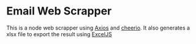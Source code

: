 # Email Web Scrapper

This is a node web scrapper using [Axios](https://github.com/axios/axios) and [cheerio](https://github.com/cheeriojs/cheerio). It also generates a xlsx file to export the result using [ExcelJS](https://github.com/exceljs/exceljs)
